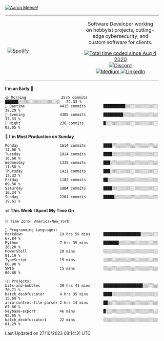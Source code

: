 [![Aaron Meese!](https://user-images.githubusercontent.com/17814535/88975338-a2aabf00-d27f-11ea-963f-8a19608716b4.png)](https://github.com/ajmeese7/readme-ascii "README ASCII")

<!-- Modified from project here: https://github.com/novatorem/novatorem -->
<table width="100%">
  <tr>
  <td width="50%">

&nbsp; <br> [![Spotify](https://ajmeese7.vercel.app/api/spotify)](https://open.spotify.com/user/ajmeese)

  </td>
  <td width="50%">
    <p align="center">
    Software Developer working on hobbyist projects, cutting-edge cybersecurity, and custom software for clients.
    </p>
    <p align="center">
      <a href="https://wakatime.com/@f726891d-3b02-46cd-9b60-e8c59f9e2b14">
        <img src="https://wakatime.com/badge/user/f726891d-3b02-46cd-9b60-e8c59f9e2b14.svg" alt="Total time coded since Aug 4 2020" title="WakaTime" />
      </a>
      <a href="http://link.aaronmeese.com/discord">
        <img src="https://img.shields.io/badge/discord-ajmeese7%234835-369?style=flat-square&logo=discord&logoColor=white&color=purple" alt="Discord" title="Discord">
      </a>
      <br />
      <a href="https://link.aaronmeese.com/medium">
        <img src="https://img.shields.io/badge/medium-ajmeese7-1DB954?style=flat-square&logo=medium&logoColor=white" alt="Medium" title="Medium">
      </a>
      <a href="https://link.aaronmeese.com/linkedin">
        <img src="https://img.shields.io/badge/linkedIn-aaronmeese-1DB954?style=flat-square&logo=linkedin&logoColor=white&color=blue" alt="LinkedIn" title="LinkedIn">
      </a>
    </p>
  </td>

</table>

[//]: <> (The `&nbsp;` is to have Aphelion take up more space)

<!--START_SECTION:waka-->
**I'm an Early 🐤** 

```text
🌞 Morning                2575 commits        ██████░░░░░░░░░░░░░░░░░░░   22.33 % 
🌆 Daytime                4415 commits        ██████████░░░░░░░░░░░░░░░   38.29 % 
🌃 Evening                4305 commits        █████████░░░░░░░░░░░░░░░░   37.33 % 
🌙 Night                  236 commits         █░░░░░░░░░░░░░░░░░░░░░░░░   02.05 % 
```
📅 **I'm Most Productive on Sunday** 

```text
Monday                   1614 commits        ████░░░░░░░░░░░░░░░░░░░░░   14.00 % 
Tuesday                  1914 commits        ████░░░░░░░░░░░░░░░░░░░░░   16.60 % 
Wednesday                1335 commits        ███░░░░░░░░░░░░░░░░░░░░░░   11.58 % 
Thursday                 1421 commits        ███░░░░░░░░░░░░░░░░░░░░░░   12.32 % 
Friday                   1102 commits        ██░░░░░░░░░░░░░░░░░░░░░░░   09.56 % 
Saturday                 1884 commits        ████░░░░░░░░░░░░░░░░░░░░░   16.34 % 
Sunday                   2261 commits        █████░░░░░░░░░░░░░░░░░░░░   19.61 % 
```


📊 **This Week I Spent My Time On** 

```text
🕑︎ Time Zone: America/New_York

💬 Programming Languages: 
Markdown                 19 hrs 50 mins      █████████████████░░░░░░░░   67.84 % 
Python                   7 hrs 39 mins       ███████░░░░░░░░░░░░░░░░░░   26.20 % 
PowerShell               20 mins             ░░░░░░░░░░░░░░░░░░░░░░░░░   01.19 % 
TypeScript               15 mins             ░░░░░░░░░░░░░░░░░░░░░░░░░   00.90 % 
SWIG                     15 mins             ░░░░░░░░░░░░░░░░░░░░░░░░░   00.88 % 

🐱‍💻 Projects: 
bits-and-bobbles         20 hrs 41 mins      ██████████████████░░░░░░░   70.71 % 
batch_deobfuscator       4 hrs 35 mins       ████░░░░░░░░░░░░░░░░░░░░░   15.69 % 
aria-control-file-parser 2 hrs 14 mins       ██░░░░░░░░░░░░░░░░░░░░░░░   07.66 % 
keybase-export           46 mins             █░░░░░░░░░░░░░░░░░░░░░░░░   02.65 % 
batch_deobfuscator1      22 mins             ░░░░░░░░░░░░░░░░░░░░░░░░░   01.29 % 
```


 Last Updated on 27/10/2023 08:14:31 UTC
<!--END_SECTION:waka-->
